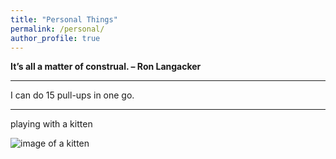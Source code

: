 ```yaml
---
title: "Personal Things"
permalink: /personal/
author_profile: true
---
```


**It’s all a matter of construal.        – Ron Langacker**  

***
I can do 15 pull-ups in one go.
***
playing with a kitten

![image of a kitten](https://hongjie-fu.github.io/files/posts/kitten.jpg)
